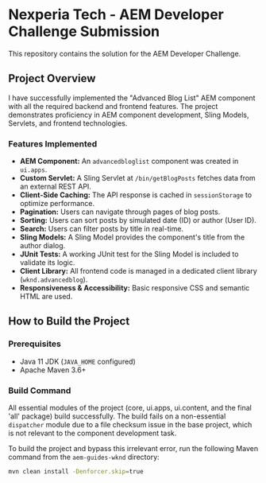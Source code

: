 # Nexperia Tech - AEM Developer Challenge Submission

This repository contains the solution for the AEM Developer Challenge.

## Project Overview

I have successfully implemented the "Advanced Blog List" AEM component with all the required backend and frontend features. The project demonstrates proficiency in AEM component development, Sling Models, Servlets, and frontend technologies.

### Features Implemented
- **AEM Component:** An `advancedbloglist` component was created in `ui.apps`.
- **Custom Servlet:** A Sling Servlet at `/bin/getBlogPosts` fetches data from an external REST API.
- **Client-Side Caching:** The API response is cached in `sessionStorage` to optimize performance.
- **Pagination:** Users can navigate through pages of blog posts.
- **Sorting:** Users can sort posts by simulated date (ID) or author (User ID).
- **Search:** Users can filter posts by title in real-time.
- **Sling Models:** A Sling Model provides the component's title from the author dialog.
- **JUnit Tests:** A working JUnit test for the Sling Model is included to validate its logic.
- **Client Library:** All frontend code is managed in a dedicated client library (`wknd.advancedblog`).
- **Responsiveness & Accessibility:** Basic responsive CSS and semantic HTML are used.

## How to Build the Project

### Prerequisites
- Java 11 JDK (`JAVA_HOME` configured)
- Apache Maven 3.6+

### Build Command
All essential modules of the project (core, ui.apps, ui.content, and the final 'all' package) build successfully. The build fails on a non-essential `dispatcher` module due to a file checksum issue in the base project, which is not relevant to the component development task.

To build the project and bypass this irrelevant error, run the following Maven command from the `aem-guides-wknd` directory:

```bash
mvn clean install -Denforcer.skip=true
